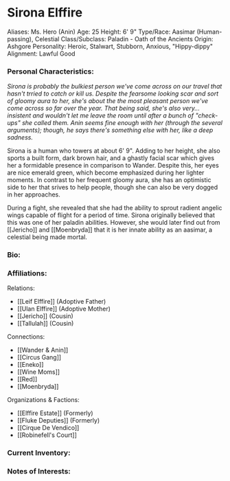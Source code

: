  # Sirona Elffire
 
Aliases: Ms. Hero (Anin)
Age: 25
Height: 6' 9"
Type/Race: Aasimar (Human-passing), Celestial
Class/Subclass: Paladin - Oath of the Ancients
Origin: Ashgore
Personality: Heroic, Stalwart, Stubborn, Anxious, "Hippy-dippy"
Alignment: Lawful Good

### Personal Characteristics:
*Sirona is probably the bulkiest person we've come across on our travel that hasn't trried to catch or kill us. Despite the fearsome looking scar and sort of gloomy aura to her, she's about the the most pleasant person we've come across so far over the year. That being said, she's also very... insistent and wouldn't let me leave the room until after a bunch of "check-ups" she called them. Anin seems fine enough with her (through the several arguments); though, he says there's something else with her, like a deep sadness.*

Sirona is a human who towers at about 6' 9". Adding to her height, she also sports a built form, dark brown hair, and a ghastly facial scar which gives her a formidable presence in comparison to Wander. Despite this, her eyes are nice emerald green, which become emphasized during her lighter moments. 
In contrast to her frequent gloomy aura, she has an optimistic side to her that srives to help people, though she can also be very dogged in her approaches. 

During a fight, she revealed that she had the ability to sprout radient angelic wings capable of flight for a period of time. Sirona originally believed that this was one of her paladin abilities. However, she would later find out from  [[Jericho]] and [[Moenbryda]] that it is her innate ability as an aasimar, a celestial being made mortal.


### Bio:


### Affiliations:
Relations: 
+ [[Leif Elffire]] (Adoptive Father)
+ [[Ulan Elffire]] (Adoptive Mother)
+ [[Jericho]] (Cousin)
+ [[Tallulah]] (Cousin)

Connections:
+ [[Wander & Anin]]
+ [[Circus Gang]]
+ [[Eneko]]
+ [[Wine Moms]]
+ [[Red]]
+ [[Moenbryda]]

Organizations & Factions:
+ [[Elffire Estate]] (Formerly)
+ [[Fluke Deputies]] (Formerly)
+ [[Cirque De Vendico]]
+ [[Robinefell's Court]]


### Current Inventory: 


### Notes of Interests:


